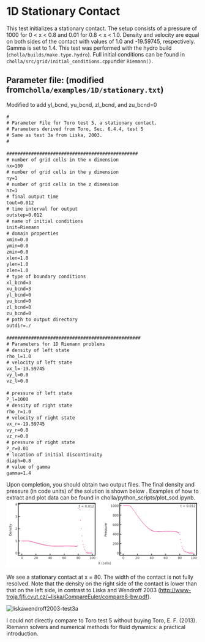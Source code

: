 # 1D Stationary Contact
This test initializes a stationary contact. The setup consists of a pressure of 1000 for 0 \< x \< 0.8 and 0.01 for 0.8 \< x \< 1.0. Density and velocity are equal on both sides of the contact with values of 1.0 and -19.59745, respectively. Gamma is set to 1.4. This test was performed with the hydro build (`cholla/builds/make.type.hydro`). Full initial conditions can be found in `cholla/src/grid/initial_conditions.cpp`under `Riemann()`. 

## Parameter file: (modified from`cholla/examples/1D/stationary.txt`)
Modified to add yl_bcnd, yu_bcnd, zl_bcnd, and zu_bcnd=0
```
#
# Parameter File for Toro test 5, a stationary contact.
# Parameters derived from Toro, Sec. 6.4.4, test 5
# Same as test 3a from Liska, 2003.
#

################################################
# number of grid cells in the x dimension
nx=100
# number of grid cells in the y dimension
ny=1
# number of grid cells in the z dimension
nz=1
# final output time
tout=0.012
# time interval for output
outstep=0.012
# name of initial conditions
init=Riemann
# domain properties
xmin=0.0
ymin=0.0
zmin=0.0
xlen=1.0
ylen=1.0
zlen=1.0
# type of boundary conditions
xl_bcnd=3
xu_bcnd=3
yl_bcnd=0
yu_bcnd=0
zl_bcnd=0
zu_bcnd=0
# path to output directory
outdir=./

#################################################
# Parameters for 1D Riemann problems
# density of left state
rho_l=1.0
# velocity of left state
vx_l=-19.59745
vy_l=0.0
vz_l=0.0

# pressure of left state
P_l=1000
# density of right state
rho_r=1.0
# velocity of right state
vx_r=-19.59745
vy_r=0.0
vz_r=0.0
# pressure of right state
P_r=0.01
# location of initial discontinuity
diaph=0.8
# value of gamma
gamma=1.4
```
Upon completion, you should obtain two output files. The final density and pressure (in code units) of the solution is shown below . Examples of how to extract and plot data can be found in cholla/python_scripts/plot_sod.ipynb.  
<img src="./images/1dstationary_density_pressure.png" alt="Two scatter plots side by side, showing density vs cells in the x direction on the left and pressure vs cells in the x direction on the right. The density plot shows a value of 1.0 remain constant until x = 10 cells, at which it decreases to a value of 0.6 by x = 40 cells. Here it remains approximately constant until it spikes to a value of 4 around x = 80 cells. The width of the spike is approximately 10 cells. From x = 90 to x = 100 cells density is constant, very near zero. The pressure plot shows a value of 1000 until x = 10 cells. Here it gradually decreases to a value of 450 at x = 40 cells, where it remains constant until x = 80 cells. It abruptly drops to almost zero and stays there for the remaining 15 cells. In the upper right hand corner of both plots is the text 't= 0.012'." width="1200" />  

We see a stationary contact at x = 80. The width of the contact is not fully resolved. Note that the density on the right side of the contact is lower than that on the left side, in contrast to Liska and Wendroff 2003 (http://www-troja.fjfi.cvut.cz/~liska/CompareEuler/compare8-bw.pdf).

![liskawendroff2003-test3a](https://github.com/evazlimen/cholla-example-tests/assets/109487593/66497918-ece1-4d01-8961-8ab7f8c0ec8b)

I could not directly compare to Toro test 5 without buying Toro, E. F. (2013). Riemann solvers and numerical methods for fluid dynamics: a practical introduction.
